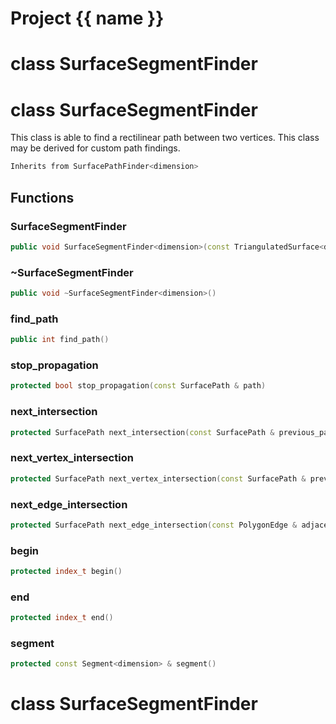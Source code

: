 <script setup>
import {useRoute} from 'vitepress'
const {path} = useRoute()
const tokens = path.split('/')
const words = tokens[2].split('-');
for (let i = 0; i < words.length; i++) {
    words[i] = words[i].charAt(0).toUpperCase() + words[i].slice(1);
    words[i] = words[i].replace('geode', 'Geode')
}
const name = words.join('-');
</script>
# Project {{ name }}

# class SurfaceSegmentFinder

# class SurfaceSegmentFinder


 This class is able to find a rectilinear path between two vertices. This class may be derived for custom path findings.



```cpp
Inherits from SurfacePathFinder<dimension>
```



## Functions

### SurfaceSegmentFinder

```cpp
public void SurfaceSegmentFinder<dimension>(const TriangulatedSurface<dimension> & surface, index_t begin, index_t end)
```


### ~SurfaceSegmentFinder

```cpp
public void ~SurfaceSegmentFinder<dimension>()
```


### find_path

```cpp
public int find_path()
```


### stop_propagation

```cpp
protected bool stop_propagation(const SurfacePath & path)
```


### next_intersection

```cpp
protected SurfacePath next_intersection(const SurfacePath & previous_path, const SurfacePath & current_path)
```


### next_vertex_intersection

```cpp
protected SurfacePath next_vertex_intersection(const SurfacePath & previous_path, index_t vertex)
```

### next_edge_intersection

```cpp
protected SurfacePath next_edge_intersection(const PolygonEdge & adjacent_edge)
```

### begin

```cpp
protected index_t begin()
```


### end

```cpp
protected index_t end()
```


### segment

```cpp
protected const Segment<dimension> & segment()
```




# class SurfaceSegmentFinder

